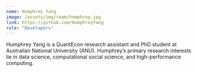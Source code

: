 ```yaml
---
name: Humphrey Yang
image: /assets/img/team/humphrey.jpg
link: https://github.com/HumphreyYang
role: "Developers"
---
```

Humphrey Yang is a QuantEcon research assistant and PhD student at Australian National University (ANU). Humphrey’s primary research interests lie in data science, computational social science, and high-performance computing.